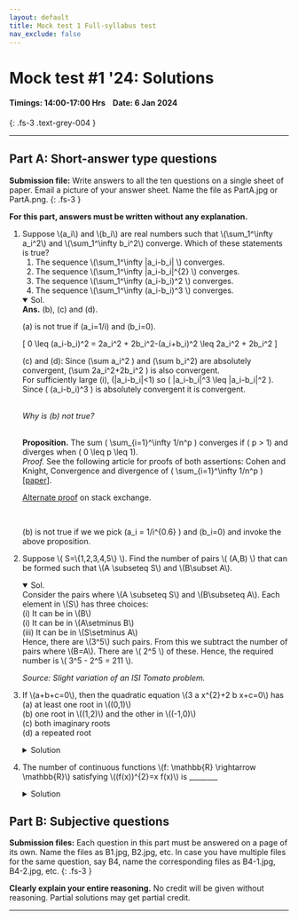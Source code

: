 ```yaml
---
layout: default
title: Mock test 1 Full-syllabus test
nav_exclude: false
---
```



#  Mock test #1 '24: Solutions

#### Timings: 14:00-17:00 Hrs &nbsp;&nbsp;  Date: 6 Jan 2024
{: .fs-3 .text-grey-004 }

---


## Part A: Short-answer type questions

**Submission file:** Write answers to all the ten questions on a single sheet of paper. Email a picture of your answer sheet. Name the file as PartA.jpg or PartA.png.
{: .fs-3 }

**For this part, answers must be written without any explanation.**

<ol>

<li>
Suppose \(a_i\) and \(b_i\) are real numbers such that \(\sum_1^\infty a_i^2\) and \(\sum_1^\infty b_i^2\) converge. Which of these statements is true?

<ol>
<li>The sequence \(\sum_1^\infty |a_i-b_i| \) converges. </li>
<li>The sequence \(\sum_1^\infty |a_i-b_i|^{2} \) converges. </li>
<li>The sequence \(\sum_1^\infty (a_i-b_i)^2 \) converges. </li>
<li>The sequence \(\sum_1^\infty (a_i-b_i)^3 \) converges. </li>
</ol>
</li>

<details open><summary>Sol.</summary>
<b>Ans.</b> (b), (c) and (d).<br>

(a) is not true if \(a_i=1/i\) and \(b_i=0\).<br>

\[ 0 \leq (a_i-b_i)^2 = 2a_i^2 + 2b_i^2-(a_i+b_i)^2 \leq 2a_i^2 + 2b_i^2 \]

(c) and (d): Since \(\sum a_i^2 \) and \(\sum b_i^2\) are absolutely convergent, \(\sum 2a_i^2+2b_i^2 \)
is also convergent.
<br>
For sufficiently large \(i\), \(|a_i-b_i|<1\) so \( |a_i-b_i|^3 \leq |a_i-b_i|^2 \). Since \( (a_i-b_i)^3 \)
is absolutely convergent it is convergent.


<br><i>Why is (b) not true?</i>

<br><b>Proposition.</b> The sum \( \sum_{i=1}^\infty 1/n^p \) converges if \( p > 1\) and diverges when \( 0 \leq p \leq 1\).
<br><i>Proof.</i> See the following article for proofs of both assertions: Cohen and Knight, Convergence and divergence of \( \sum_{i=1}^\infty 1/n^p \) [<a href="https://www.jstor.org/stable/2690283">paper</a>].<br>

<a href="https://math.stackexchange.com/questions/29450/self-contained-proof-that-sum-limits-n-1-infty-frac1np-converges-for">Alternate proof</a> on stack exchange.


<br>

(b) is not true if we we pick \(a_i = 1/i^{0.6} \) and \(b_i=0\) and invoke the above proposition. 
</details>



<li>
<p>
Suppose \( S=\{1,2,3,4,5\} \).  Find the number of pairs \( (A,B) \)
that can be formed such that \(A \subseteq S\) and \(B\subset A\).
</p>
</li>

<details open><summary>Sol.</summary>
Consider the pairs where \(A \subseteq S\) and \(B\subseteq A\). Each element in \(S\) has three choices:<br>
(i) It can be in \(B\)<br>
(i) It can be in \(A\setminus B\)<br>
(iii) It can be in \(S\setminus A\)<br>
Hence, there are \(3^5\) such pairs. From this we subtract the number of pairs where \(B=A\). There are \( 2^5 \) of 
these. Hence, the required number is \( 3^5 - 2^5 = 211 \).<br>

<i>Source: Slight variation of an ISI Tomato problem.</i>
</details>


<li>
<p>If \(a+b+c=0\), then the quadratic equation \(3 a x^{2}+2 b x+c=0\) has<br>
(a) at least one root in \((0,1)\) <br>
(b) one root in \((1,2)\) and the other in \((-1,0)\) <br>
(c) both imaginary roots <br>
(d) a repeated root<br>
</p>
</li>

<details><summary>Solution</summary>

(a)
\begin{align*}
\mbox{Let }   f’ (x) &= 3ax^2 + 2bx + c \\
    f (x) &= ax^3 + bx + cx + d\\
f (0)  &= d\\
f (1)  &= a + b + c + d \\
\end{align*}

Since we are given that \(a + b + c = 0\), \(f (1) = d\) and \(f(0) = f (1)\).
Rolle’s theorem can be applied in the interval \((0, 1)\). \(f'(c) = 0\) for some \(0 < c < 1\).
There will be at least one root of the equation \(3ax^2 + 2bx + c = 0\) in the interval \((0, 1)\).
</details>


<li>
<p> The number of continuous functions \(f: \mathbb{R} \rightarrow \mathbb{R}\) satisfying \((f(x))^{2}=x f(x)\) is ________<br>
</p>
</li>


<details><summary>Solution</summary>
Ans: 4<br>

 \(f(x) = 0\) is an obvious solution. If \(f(x) = 0\) for some \(x>0\),
 it implies that \(f\) is always zero in the positive reals. Similarly for negative reals. We get four functions:
<br>
<p>
  <ul>
     <li> \(f = id\)</li>
     <li> \(f = id\) on \(R^+\) and \(f = 0\) on \(R^-\)</li>
     <li> \(f = id\) on \(R^-\) and \(f = 0\) on \(R^+\)</li>
     <li> \(f = 0\)</li>
  </ul>
</p>
<br>
  Here is an another approach. If \(f(x)\) is not 0, then cancelling \(f(x)\) on both sides yields \(f(x) = x\) so if \(f(x) = x\)
 for any \(x > 0\) if \(f(x)\) is 0 anywhere \(> 0\), say at \(y\), wlog \(0< y < x\), then somewhere on \([x,y], g(z) := f(z)-z\) will take values not equal to \(z\) or 0 by IVT
hence on \((0, \inf)\), the function is either identically \(f(x) = x\) or \(f(x) = 0\) similarly for \(x < 0\) and clearly \(f(0) = 0\) in either case
so the 4 possible solutions are made by combining the 2 cases for the positive and negative value solutions in \(2\times2 = 4\) ways, and it's easy to check that all these four
are continuous solutions.<br><br>
</details>











</ol>



## Part B: Subjective questions

**Submission files:** Each question in this part must be answered on a page of its own. Name the files as B1.jpg, B2.jpg, etc. In case you have multiple files
for the same question, say B4, name the corresponding files as B4-1.jpg, B4-2.jpg, etc.
{: .fs-3 }


**Clearly explain your entire reasoning.** No credit will be given without reasoning. Partial solutions may get partial credit.


---


